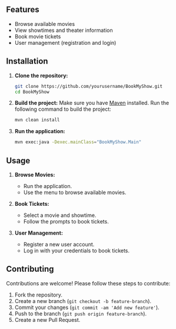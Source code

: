 
## Features

- Browse available movies
- View showtimes and theater information
- Book movie tickets
- User management (registration and login)

## Installation

1. **Clone the repository:**
    ```bash
    git clone https://github.com/yourusername/BookMyShow.git
    cd BookMyShow
    ```

2. **Build the project:**
    Make sure you have [Maven](https://maven.apache.org/) installed. Run the following command to build the project:
    ```bash
    mvn clean install
    ```

3. **Run the application:**
    ```bash
    mvn exec:java -Dexec.mainClass="BookMyShow.Main"
    ```

## Usage

1. **Browse Movies:**
    - Run the application.
    - Use the menu to browse available movies.

2. **Book Tickets:**
    - Select a movie and showtime.
    - Follow the prompts to book tickets.

3. **User Management:**
    - Register a new user account.
    - Log in with your credentials to book tickets.

## Contributing

Contributions are welcome! Please follow these steps to contribute:

1. Fork the repository.
2. Create a new branch (`git checkout -b feature-branch`).
3. Commit your changes (`git commit -am 'Add new feature'`).
4. Push to the branch (`git push origin feature-branch`).
5. Create a new Pull Request.





